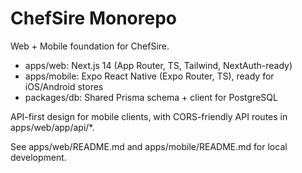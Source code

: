 # ChefSire Monorepo

Web + Mobile foundation for ChefSire.

- apps/web: Next.js 14 (App Router, TS, Tailwind, NextAuth-ready)
- apps/mobile: Expo React Native (Expo Router, TS), ready for iOS/Android stores
- packages/db: Shared Prisma schema + client for PostgreSQL

API-first design for mobile clients, with CORS-friendly API routes in apps/web/app/api/*.

See apps/web/README.md and apps/mobile/README.md for local development.
